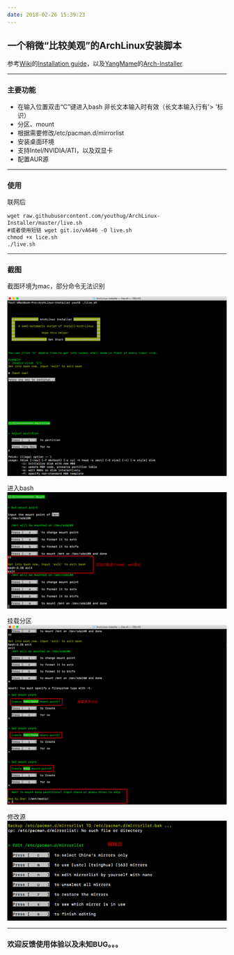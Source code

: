 ```yaml
---
date: 2018-02-26 15:39:23
---
```



## 一个稍微“比较美观”的ArchLinux安装脚本 ##
参考[Wiki](https://wiki.archlinux.org)的[Installation guide](https://wiki.archlinux.org/index.php/Installation_guide)，以及[YangMame](https://github.com/yangmame)的[Arch-Installer](https://github.com/yangmame/Arch-Installer)


---


### 主要功能 ###
- 在输入位置双击“C”键进入bash
   非长文本输入时有效（长文本输入行有'> '标识）
- 分区、mount
- 根据需要修改/etc/pacman.d/mirrorlist
- 安装桌面环境
- 支持Intel/NVIDIA/ATI，以及双显卡
- 配置AUR源


---


### 使用 ###
联网后
```
wget raw.githubusercontent.com/youthug/ArchLinux-Installer/master/live.sh
#或者使用短链 wget git.io/vA646 -O live.sh
chmod +x lice.sh
./live.sh
```


---


### 截图 ###
截图环境为mac，部分命令无法识别


![](images/1.png)


进入bash  
![](images/2.png)


挂载分区  
![](images/3.png)


修改源  
![](images/4.png)


---


### 欢迎反馈使用体验以及未知BUG。。。 ###

